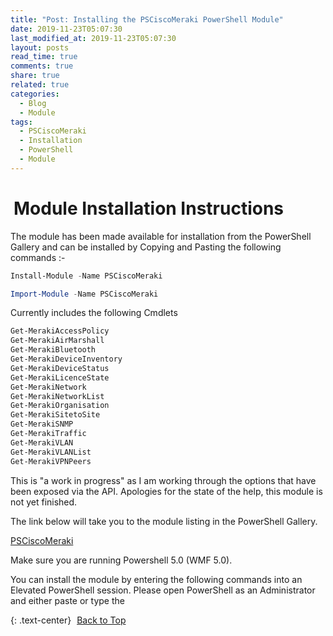 ```yaml
---
title: "Post: Installing the PSCiscoMeraki PowerShell Module"
date: 2019-11-23T05:07:30
last_modified_at: 2019-11-23T05:07:30
layout: posts
read_time: true
comments: true
share: true
related: true
categories:
  - Blog
  - Module
tags:
  - PSCiscoMeraki
  - Installation
  - PowerShell
  - Module
---
```


<script src="https://formspree.io/js/formbutton-v1.0.0.min.js" defer></script>
<script>
  window.formbutton=window.formbutton||function(){(formbutton.q=formbutton.q||[]).push(arguments)};
/* customize formbutton here*/     
  formbutton("create", {
    action: "https://formspree.io/xvowjgjd",
    buttonImg: "<i class='fas fa-envelope' style='font-size:20px'/>",
    theme: "minimal",
    title: "Contact Me!",
    fields: [
      { 
        type: "email", 
        label: "Email:", 
        name: "email",
        required: true,
        placeholder: "your@email.com"
      },
      {
        type: "textarea",
        label: "Message:",
        name: "message",
        required: true,
        placeholder: "What's on your mind?",
      },
      { type: "submit" }      
    ],
    styles: {
      fontFamily: "Roboto",
      fontSize: "1em",
      title: {
        background: "#999999",
      },
      button: {
        background: "#999999",
      }
    },
    initiallyVisible: false
  });
</script>

# <i class="fas fa-book" aria-hidden="true" style="color: white; margin-right:5px;"></i> Module Installation Instructions

The module has been made available for installation from the PowerShell Gallery and can be installed by Copying and Pasting the following commands :-

```powershell
Install-Module -Name PSCiscoMeraki

Import-Module -Name PSCiscoMeraki
```

Currently includes the following Cmdlets

```powershell
Get-MerakiAccessPolicy
Get-MerakiAirMarshall
Get-MerakiBluetooth
Get-MerakiDeviceInventory
Get-MerakiDeviceStatus
Get-MerakiLicenceState
Get-MerakiNetwork
Get-MerakiNetworkList
Get-MerakiOrganisation
Get-MerakiSitetoSite
Get-MerakiSNMP
Get-MerakiTraffic
Get-MerakiVLAN
Get-MerakiVLANList
Get-MerakiVPNPeers
```

This is "a work in progress" as I am working through the options that have been exposed via the API. Apologies for the state of the help, this module is not yet finished.

The link below will take you to the module listing in the PowerShell Gallery.

[PSCiscoMeraki](https://www.powershellgallery.com/packages/PSCiscoMeraki)

Make sure you are running Powershell 5.0 (WMF 5.0).

You can install the module by entering the following commands into an Elevated PowerShell session. Please open PowerShell as an Administrator and either paste or type the

{: .text-center}
<a href="#" class="btn btn--info btn--small"><i class="fas fa-caret-up" aria-hidden="true" style="color: white; margin-right:5px;"></i>Back to Top</a>


